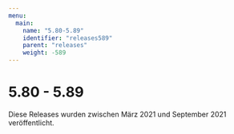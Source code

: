 ```yaml
---
menu:
  main:
    name: "5.80-5.89"
    identifier: "releases589"
    parent: "releases"
    weight: -589
---
```


# 5.80 - 5.89

Diese Releases wurden zwischen März 2021 und September 2021 veröffentlicht.

